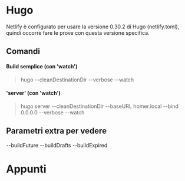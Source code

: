 # Hugo

Netlify è configurato per usare la versione 0.30.2 di Hugo (netlify.toml), quindi occorre fare le prove con questa versione specifica.


## Comandi

#### Build semplice (con 'watch')
> hugo --cleanDestinationDir --verbose --watch

#### 'server' (con 'watch')
> hugo server --cleanDestinationDir --baseURL homer.local --bind 0.0.0.0 --verbose --watch


## Parametri extra per vedere 
--buildFuture --buildDrafts --buildExpired


# Appunti


